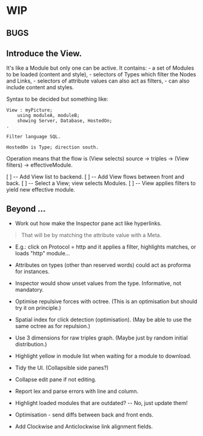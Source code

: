 
# WIP

## BUGS


## Introduce the View.
It's like a Module but only one can be active.
It contains:
    - a set of Modules to be loaded (content and style),
    - selectors of Types which filter the Nodes and Links,
    - selectors of attribute values can also act as filters,
    - can also include content and styles.

Syntax to be decided but something like:
```
View : myPicture;
    using moduleA, moduleB;
    showing Server, Database, HostedOn;
.

Filter language SQL.

HostedOn is Type; direction south.
```

Operation means that the flow is (View selects) source -> triples -> (View filters) -> effectiveModule.

[ ] -- Add View list to backend.
[ ] -- Add View flows between front and back.
[ ] -- Select a View; view selects Modules.
[ ] -- View applies filters to yield new effective module.


## Beyond ...

- Work out how make the Inspector pane act like hyperlinks.
> That will be by matching the attribute value with a Meta.
- E.g.: click on Protocol = http and it applies a filter, highlights matches, or loads "http" module...

- Attributes on types (other than reserved words) could act as proforma for instances.
- Inspector would show unset values from the type. Informative, not mandatory.

- Optimise repulsive forces with octree. (This is an optimisation but should try it on principle.)
- Spatial index for click detection (optimisation). (May be able to use the same octree as for repulsion.)

- Use 3 dimensions for raw triples graph. (Maybe just by random initial distribution.)
- Highlight yellow in module list when waiting for a module to download.

- Tidy the UI. (Collapsible side panes?)
- Collapse edit pane if not editing.

- Report lex and parse errors with line and column.
- Highlight loaded modules that are outdated? -- No, just update them!

- Optimisation - send diffs between back and front ends.

- Add Clockwise and Anticlockwise link alignment fields.
